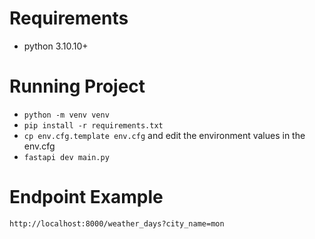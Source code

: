 # Requirements

- python 3.10.10+

# Running Project

- ```python -m venv venv```
- ```pip install -r requirements.txt```
- ```cp env.cfg.template env.cfg``` and edit the environment values in the
  env.cfg
- ```fastapi dev main.py```

# Endpoint Example
```http://localhost:8000/weather_days?city_name=mon```